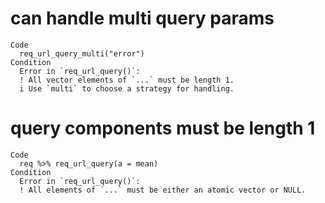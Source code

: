 # can handle multi query params

    Code
      req_url_query_multi("error")
    Condition
      Error in `req_url_query()`:
      ! All vector elements of `...` must be length 1.
      i Use `multi` to choose a strategy for handling.

# query components must be length 1

    Code
      req %>% req_url_query(a = mean)
    Condition
      Error in `req_url_query()`:
      ! All elements of `...` must be either an atomic vector or NULL.

